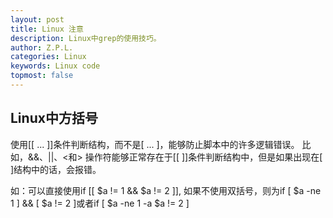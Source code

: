 ```yaml
---
layout: post
title: Linux 注意
description: Linux中grep的使用技巧。
author: Z.P.L.
categories: Linux
keywords: Linux code
topmost: false
---
```



## Linux中方括号

使用[[ ... ]]条件判断结构，而不是[ ... ]，能够防止脚本中的许多逻辑错误。
比如，&&、||、<和> 操作符能够正常存在于[[ ]]条件判断结构中，但是如果出现在[ ]结构中的话，会报错。

如：可以直接使用if [[ $a != 1 && $a != 2 ]], 如果不使用双括号，则为if [ $a -ne 1 ] && [ $a != 2 ]或者if [ $a -ne 1 -a $a != 2 ]
